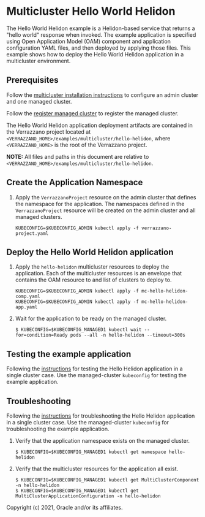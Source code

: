 # Multicluster Hello World Helidon

The Hello World Helidon example is a Helidon-based service that returns a "hello world" response when invoked. The example application is specified using Open Application Model (OAM) component and application configuration YAML files, and then deployed by applying those files.  This example shows how to deploy the Hello World Helidon application in a multicluster environment.

## Prerequisites

Follow the [multicluster installation instructions](../README.md/#multicluster-installation) to configure an admin cluster and one managed cluster.

Follow the [register managed cluster](../README.md/#register-managed-cluster) to register the managed cluster.

The Hello World Helidon application deployment artifacts are contained in the Verrazzano project located at
`<VERRAZZANO_HOME>/examples/multicluster/hello-helidon`, where `<VERRAZZANO_HOME>` is the root of the Verrazzano project.

**NOTE:** All files and paths in this document are relative to
`<VERRAZZANO_HOME>/examples/multicluster/hello-helidon`.

## Create the Application Namespace

1. Apply the `VerrazzanoProject` resource on the admin cluster that defines the namespace for the application.  The namespaces defined in the `VerrazzanoProject` resource will be created on the admin cluster and all managed clusters.
   ```
   KUBECONFIG=$KUBECONFIG_ADMIN kubectl apply -f verrazzano-project.yaml
   ```

## Deploy the Hello World Helidon application

1. Apply the `hello-helidon` multicluster resources to deploy the application.  Each of the multicluster resources is an envelope that contains the OAM resource to and list of clusters to deploy to.
   ```
   KUBECONFIG=$KUBECONFIG_ADMIN kubectl apply -f mc-hello-helidon-comp.yaml
   KUBECONFIG=$KUBECONFIG_ADMIN kubectl apply -f mc-hello-helidon-app.yaml
   ```

1. Wait for the application to be ready on the managed cluster.
   ```
   $ KUBECONFIG=$KUBECONFIG_MANAGED1 kubectl wait --for=condition=Ready pods --all -n hello-helidon --timeout=300s
   ```

## Testing the example application

Following the [instructions](../../hello-helidon/README.md/#testing-the-example-application) for testing the Hello Helidon application in a single cluster case. Use the managed-cluster `kubeconfig` for testing the example application.

## Troubleshooting

Following the [instructions](../../hello-helidon/README.md/#troubleshooting) for troubleshooting the Hello Helidon application in a single cluster case. Use the managed-cluster `kubeconfig` for troubleshooting the example application.

1. Verify that the application namespace exists on the managed cluster.
   ```
   $ KUBECONFIG=$KUBECONFIG_MANAGED1 kubectl get namespace hello-helidon
   ```

1. Verify that the multicluster resources for the application all exist.
   ```
   $ KUBECONFIG=$KUBECONFIG_MANAGED1 kubectl get MultiClusterComponent -n hello-helidon
   $ KUBECONFIG=$KUBECONFIG_MANAGED1 kubectl get MultiClusterApplicationConfiguration -n hello-helidon
   ```

Copyright (c) 2021, Oracle and/or its affiliates.
